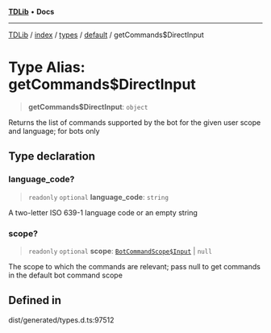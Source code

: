 [**TDLib**](../../../../../../README.md) • **Docs**

***

[TDLib](../../../../../../modules.md) / [index](../../../../../README.md) / [types](../../../README.md) / [default](../README.md) / getCommands$DirectInput

# Type Alias: getCommands$DirectInput

> **getCommands$DirectInput**: `object`

Returns the list of commands supported by the bot for the given user scope and language; for bots only

## Type declaration

### language\_code?

> `readonly` `optional` **language\_code**: `string`

A two-letter ISO 639-1 language code or an empty string

### scope?

> `readonly` `optional` **scope**: [`BotCommandScope$Input`](BotCommandScope$Input.md) \| `null`

The scope to which the commands are relevant; pass null to get commands in the default bot command scope

## Defined in

dist/generated/types.d.ts:97512
